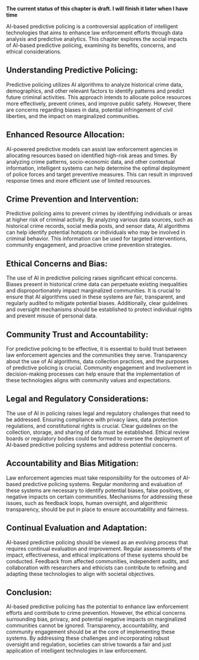 **The current status of this chapter is draft. I will finish it later when I have time**

AI-based predictive policing is a controversial application of intelligent technologies that aims to enhance law enforcement efforts through data analysis and predictive analytics. This chapter explores the social impacts of AI-based predictive policing, examining its benefits, concerns, and ethical considerations.

Understanding Predictive Policing:
----------------------------------

Predictive policing utilizes AI algorithms to analyze historical crime data, demographics, and other relevant factors to identify patterns and predict future criminal activities. This approach intends to allocate police resources more effectively, prevent crimes, and improve public safety. However, there are concerns regarding biases in data, potential infringement of civil liberties, and the impact on marginalized communities.

Enhanced Resource Allocation:
-----------------------------

AI-powered predictive models can assist law enforcement agencies in allocating resources based on identified high-risk areas and times. By analyzing crime patterns, socio-economic data, and other contextual information, intelligent systems can help determine the optimal deployment of police forces and target preventive measures. This can result in improved response times and more efficient use of limited resources.

Crime Prevention and Intervention:
----------------------------------

Predictive policing aims to prevent crimes by identifying individuals or areas at higher risk of criminal activity. By analyzing various data sources, such as historical crime records, social media posts, and sensor data, AI algorithms can help identify potential hotspots or individuals who may be involved in criminal behavior. This information can be used for targeted interventions, community engagement, and proactive crime prevention strategies.

Ethical Concerns and Bias:
--------------------------

The use of AI in predictive policing raises significant ethical concerns. Biases present in historical crime data can perpetuate existing inequalities and disproportionately impact marginalized communities. It is crucial to ensure that AI algorithms used in these systems are fair, transparent, and regularly audited to mitigate potential biases. Additionally, clear guidelines and oversight mechanisms should be established to protect individual rights and prevent misuse of personal data.

Community Trust and Accountability:
-----------------------------------

For predictive policing to be effective, it is essential to build trust between law enforcement agencies and the communities they serve. Transparency about the use of AI algorithms, data collection practices, and the purposes of predictive policing is crucial. Community engagement and involvement in decision-making processes can help ensure that the implementation of these technologies aligns with community values and expectations.

Legal and Regulatory Considerations:
------------------------------------

The use of AI in policing raises legal and regulatory challenges that need to be addressed. Ensuring compliance with privacy laws, data protection regulations, and constitutional rights is crucial. Clear guidelines on the collection, storage, and sharing of data must be established. Ethical review boards or regulatory bodies could be formed to oversee the deployment of AI-based predictive policing systems and address potential concerns.

Accountability and Bias Mitigation:
-----------------------------------

Law enforcement agencies must take responsibility for the outcomes of AI-based predictive policing systems. Regular monitoring and evaluation of these systems are necessary to identify potential biases, false positives, or negative impacts on certain communities. Mechanisms for addressing these issues, such as feedback loops, human oversight, and algorithmic transparency, should be put in place to ensure accountability and fairness.

Continual Evaluation and Adaptation:
------------------------------------

AI-based predictive policing should be viewed as an evolving process that requires continual evaluation and improvement. Regular assessments of the impact, effectiveness, and ethical implications of these systems should be conducted. Feedback from affected communities, independent audits, and collaboration with researchers and ethicists can contribute to refining and adapting these technologies to align with societal objectives.

Conclusion:
-----------

AI-based predictive policing has the potential to enhance law enforcement efforts and contribute to crime prevention. However, the ethical concerns surrounding bias, privacy, and potential negative impacts on marginalized communities cannot be ignored. Transparency, accountability, and community engagement should be at the core of implementing these systems. By addressing these challenges and incorporating robust oversight and regulation, societies can strive towards a fair and just application of intelligent technologies in law enforcement.

